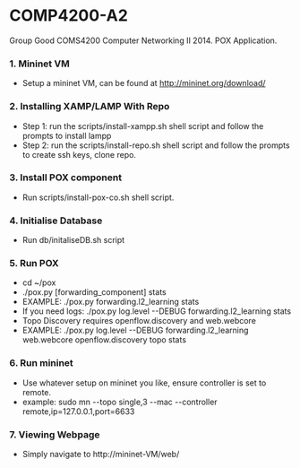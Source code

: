 COMP4200-A2
===========

Group Good COMS4200 Computer Networking II 2014. POX Application.


### 1. Mininet VM
* Setup a mininet VM, can be found at http://mininet.org/download/

### 2. Installing XAMP/LAMP With Repo
* Step 1: run the scripts/install-xampp.sh shell script and follow the prompts to install lampp
* Step 2: run the scripts/install-repo.sh shell script and follow the prompts to create ssh keys, clone repo.

### 3. Install POX component
* Run scripts/install-pox-co.sh shell script.

### 4. Initialise Database 
* Run db/initaliseDB.sh script

### 5. Run POX
* cd ~/pox
* ./pox.py [forwarding_component] stats 
* EXAMPLE: ./pox.py forwarding.l2_learning stats
* If you need logs: ./pox.py log.level --DEBUG forwarding.l2_learning stats
* Topo Discovery requires openflow.discovery and web.webcore
* EXAMPLE: ./pox.py log.level --DEBUG forwarding.l2_learning web.webcore openflow.discovery topo stats

### 6. Run mininet
* Use whatever setup on mininet you like, ensure controller is set to remote.
* example: sudo mn --topo single,3 --mac --controller remote,ip=127.0.0.1,port=6633

### 7. Viewing Webpage
* Simply navigate to http://mininet-VM/web/
